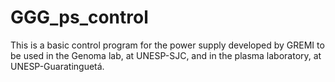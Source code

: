 # GGG_ps_control
This is a basic control program for the power supply developed by GREMI to be used in the Genoma lab, at UNESP-SJC, and in the plasma laboratory, at UNESP-Guaratinguetá.
